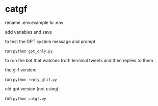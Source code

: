 # catgf

rename .env.example to .env

add variables and save

to test the GPT system message and prompt

run `python gpt_only.py`

to run the bot that watches truth terminal tweets and then replies to them

the glif version:

run `python reply_glif.py`


old gpt version (not using):

run `python catgf.py`
